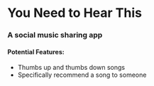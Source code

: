 # You Need to Hear This
### A social music sharing app

#### Potential Features:
- Thumbs up and thumbs down songs
- Specifically recommend a song to someone
